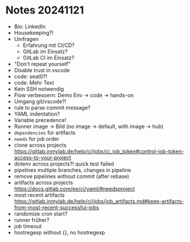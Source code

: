 # Notes 20241121

- Bio: LinkedIn
- Housekeeping?!
- Umfragen
  - Erfahrung mit CI/CD?
  - GitLab im Einsatz?
  - GitLab CI im Einsatz?
- "Don't repeat yourself"
- Disable trust in vscode
- code: seat0?!
- code: Mehr Text
- Kein SSH notwendig
- Flow verbessern: Demo Env -> code -> hands-on
- Umgang git/vscode?!
- rule to parse commit message?
- YAML indentation?
- Variable precedence!
- Runner image -> Bild (no image -> default, with image -> hub)
- `dependencies` for artifacts
- `needs` for job order
- clone across projects https://gitlab.inmylab.de/help/ci/jobs/ci_job_token#control-job-token-access-to-your-project
- dotenv across projects?! quick test failed
- pipelines multiple branches, changes in pipeline
- remove pipelines without commit (after rebase)
- artifacts across projects https://docs.gitlab.com/ee/ci/yaml/#needsproject
- most recent artifacts https://gitlab.inmylab.de/help/ci/jobs/job_artifacts.md#keep-artifacts-from-most-recent-successful-jobs
- randomize cron start?
- runner früher?
- job timeout
- hostregexp without {}, no hostregexp
